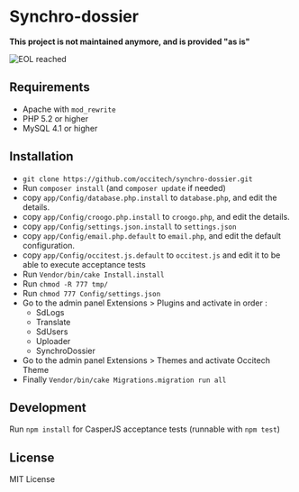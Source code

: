 # Synchro-dossier

**This project is not maintained anymore, and is provided "as is"**

![EOL reached](https://img.shields.io/badge/maintained-no-red.svg)

## Requirements
  * Apache with `mod_rewrite`
  * PHP 5.2 or higher
  * MySQL 4.1 or higher

## Installation

* `git clone https://github.com/occitech/synchro-dossier.git`
* Run `composer install` (and `composer update` if needed)
* copy `app/Config/database.php.install` to `database.php`, and edit the details.
* copy `app/Config/croogo.php.install` to `croogo.php`, and edit the details.
* copy `app/Config/settings.json.install` to `settings.json`
* copy `app/Config/email.php.default` to `email.php`, and edit the default configuration.
* copy `app/Config/occitest.js.default` to `occitest.js` and edit it to be able to execute acceptance tests
* Run `Vendor/bin/cake Install.install`
* Run `chmod -R 777 tmp/`
* Run `chmod 777 Config/settings.json`
* Go to the admin panel Extensions > Plugins and activate in order :
    * SdLogs
    * Translate
    * SdUsers
    * Uploader
    * SynchroDossier
* Go to the admin panel Extensions > Themes and activate Occitech Theme
* Finally `Vendor/bin/cake Migrations.migration run all`

## Development

Run `npm install` for CasperJS acceptance tests (runnable with `npm test`)

## License

MIT License